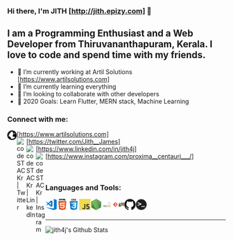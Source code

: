 ### Hi there, I'm JITH [http://jith.epizy.com] 👋

##  I am a Programming Enthusiast and a Web Developer from Thiruvananthapuram, Kerala. I love to code and spend time with my friends.
- 🔭 I’m currently working at Artil Solutions [https://www.artilsolutions.com]
- 🌱 I’m currently learning everything 
- 👯 I’m looking to collaborate with other developers
- 🥅 2020 Goals: Learn Flutter, MERN stack, Machine Learning

### Connect with me:

<img align="left" alt="codeSTACKr.com" width="22px" src="https://raw.githubusercontent.com/iconic/open-iconic/master/svg/globe.svg" />[https://www.artilsolutions.com]<br>
<img align="left" alt="codeSTACKr | Twitter" width="22px" src="https://cdn.jsdelivr.net/npm/simple-icons@v3/icons/twitter.svg" />[https://twitter.com/Jith__James]<br>
<img align="left" alt="codeSTACKr | LinkedIn" width="22px" src="https://cdn.jsdelivr.net/npm/simple-icons@v3/icons/linkedin.svg" />[https://www.linkedin.com/in/jith4j]<br>
<img align="left" alt="codeSTACKr | Instagram" width="22px" src="https://cdn.jsdelivr.net/npm/simple-icons@v3/icons/instagram.svg" />[https://www.instagram.com/proxima__centauri___/]

<br />

### Languages and Tools:

<img align="left" alt="Visual Studio Code" width="26px" src="https://raw.githubusercontent.com/github/explore/80688e429a7d4ef2fca1e82350fe8e3517d3494d/topics/visual-studio-code/visual-studio-code.png" />
<img align="left" alt="HTML5" width="26px" src="https://raw.githubusercontent.com/github/explore/80688e429a7d4ef2fca1e82350fe8e3517d3494d/topics/html/html.png" />
<img align="left" alt="CSS3" width="26px" src="https://raw.githubusercontent.com/github/explore/80688e429a7d4ef2fca1e82350fe8e3517d3494d/topics/css/css.png" />
<img align="left" alt="JavaScript" width="26px" src="https://raw.githubusercontent.com/github/explore/80688e429a7d4ef2fca1e82350fe8e3517d3494d/topics/javascript/javascript.png" />
<img align="left" alt="Node.js" width="26px" src="https://raw.githubusercontent.com/github/explore/80688e429a7d4ef2fca1e82350fe8e3517d3494d/topics/nodejs/nodejs.png" />
<img align="left" alt="MySQL" width="26px" src="https://raw.githubusercontent.com/github/explore/80688e429a7d4ef2fca1e82350fe8e3517d3494d/topics/mysql/mysql.png" />
<img align="left" alt="Git" width="26px" src="https://raw.githubusercontent.com/github/explore/80688e429a7d4ef2fca1e82350fe8e3517d3494d/topics/git/git.png" />
<img align="left" alt="GitHub" width="26px" src="https://raw.githubusercontent.com/github/explore/78df643247d429f6cc873026c0622819ad797942/topics/github/github.png" />
<img align="left" alt="HTML5" width="26px" src="https://raw.githubusercontent.com/github/explore/80688e429a7d4ef2fca1e82350fe8e3517d3494d/topics/terminal/terminal.png" />

<br />
<br />

---


<img align="left" alt="jith4j's Github Stats" src="https://github-readme-stats.vercel.app/api?username=jith4j&show_icons=true&hide_border=true" />

[website]: https://jith4j.com
[instagram]: https://www.instagram.com/proxima__centauri___/
[linkedin]: https://linkedin.com/in/jith4j